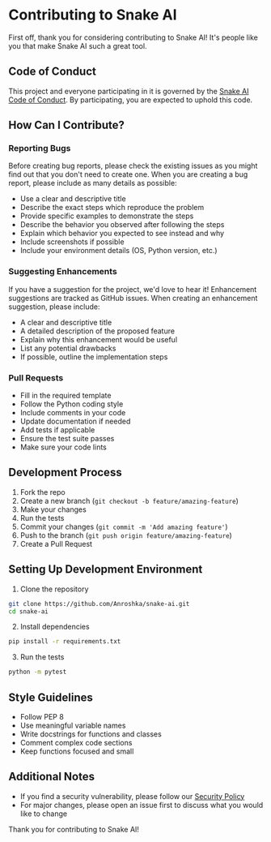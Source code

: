 # Contributing to Snake AI

First off, thank you for considering contributing to Snake AI! It's people like you that make Snake AI such a great tool.

## Code of Conduct

This project and everyone participating in it is governed by the [Snake AI Code of Conduct](CODE_OF_CONDUCT.md). By participating, you are expected to uphold this code.

## How Can I Contribute?

### Reporting Bugs

Before creating bug reports, please check the existing issues as you might find out that you don't need to create one. When you are creating a bug report, please include as many details as possible:

* Use a clear and descriptive title
* Describe the exact steps which reproduce the problem
* Provide specific examples to demonstrate the steps
* Describe the behavior you observed after following the steps
* Explain which behavior you expected to see instead and why
* Include screenshots if possible
* Include your environment details (OS, Python version, etc.)

### Suggesting Enhancements

If you have a suggestion for the project, we'd love to hear it! Enhancement suggestions are tracked as GitHub issues. When creating an enhancement suggestion, please include:

* A clear and descriptive title
* A detailed description of the proposed feature
* Explain why this enhancement would be useful
* List any potential drawbacks
* If possible, outline the implementation steps

### Pull Requests

* Fill in the required template
* Follow the Python coding style
* Include comments in your code
* Update documentation if needed
* Add tests if applicable
* Ensure the test suite passes
* Make sure your code lints

## Development Process

1. Fork the repo
2. Create a new branch (`git checkout -b feature/amazing-feature`)
3. Make your changes
4. Run the tests
5. Commit your changes (`git commit -m 'Add amazing feature'`)
6. Push to the branch (`git push origin feature/amazing-feature`)
7. Create a Pull Request

## Setting Up Development Environment

1. Clone the repository
```bash
git clone https://github.com/Anroshka/snake-ai.git
cd snake-ai
```

2. Install dependencies
```bash
pip install -r requirements.txt
```

3. Run the tests
```bash
python -m pytest
```

## Style Guidelines

* Follow PEP 8
* Use meaningful variable names
* Write docstrings for functions and classes
* Comment complex code sections
* Keep functions focused and small

## Additional Notes

* If you find a security vulnerability, please follow our [Security Policy](SECURITY.md)
* For major changes, please open an issue first to discuss what you would like to change

Thank you for contributing to Snake AI!
